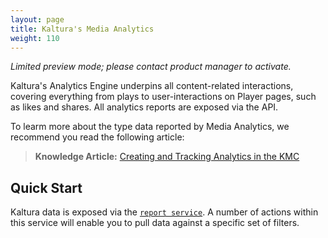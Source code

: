 ```yaml
---
layout: page
title: Kaltura's Media Analytics
weight: 110
---
```


*Limited preview mode; please contact product manager to activate.*

Kaltura's Analytics Engine underpins all content-related interactions, covering everything from plays to user-interactions on Player pages, such as likes and shares. All analytics reports are exposed via the API.

To learm more about the type data reported by Media Analytics, we recommend you read the following article:
>**Knowledge Article:** [Creating and Tracking Analytics in the KMC](http://knowledge.kaltura.com/creating-and-tracking-analytics-kmc-0#analytics)

## Quick Start  
Kaltura data is exposed via the [`report service`](https://developer.kaltura.com/api-docs/#/report). 
A number of actions within this service will enable you to pull data against a specific set of filters.

 

 
